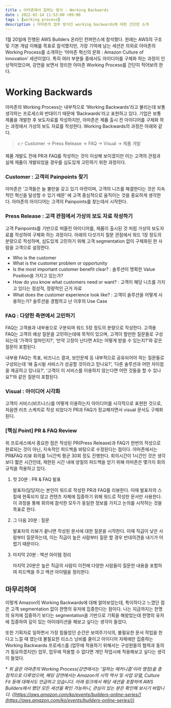 ```yaml
---
title : 아마존에서 일하는 방식 - Working Backwards
date : 2022-02-14 11:53:00 +09:00
tags : [working process]
description : 아마존의 업무 방식인 working backwards에 대한 간단한 소개
---
```

1월 20일에 진행된 AWS Builders 온라인 컨퍼런스에 참석했다. 원래는 AWS의 구조 및 기본 개념 이해를 목표로 참석했지만, 가장 기억에 남는 세션은 의외로 아마존의 Working Process를 소개하는 ‘아마존 혁신의 문화 : Amazon Culture of Innovation’ 세션이었다. 특히 여러 부분들 중에서도 아이디어를 구체화 하는 과정이 인상적이었으며, 강연을 보면서 정리한 아마존 Working Process를 간단히 적어보려 한다. 

# **Working Backwards**

아마존의 Working Process는 내부적으로 ‘Working Backwards’라고 불리는데 보통 생각하는 프로세스와 반대이기 때문에 ‘Backwards’라고 표현하고 있다. 기업은 보통 제품을 개발한 후 보도자료를 작성하지만, 아마존은 제품 출시 전 아이디어를 구체화 하는 과정에서 가상의 보도 자료를 작성한다.  Working Backwards의 과정은 아래와 같다. 

> 👉  Customer → Press Release → FAQ → Visual → 제품 개발

제품 개발도 전에 PR과 FAQ를 작성하는 것이 이상해 보이겠지만 이는 고객의 관점과 실제 제품이 개발되었을 경우를 심도있게 고민하기 위한 과정이다. 

### Customer : 고객의 Painpoints 찾기

아마존은 ‘고객들은 늘 불만을 갖고 있기 마련이며, 고객의 니즈를 해결한다는 것은 지속적인 혁신을 달성할 수 있기 때문’ 에 고객 중심적으로 움직이는 것을 중요하게 생각한다. 아마존의 아이디어는 고객의 Painpoints를 찾는데서 시작한다.

### Press Release : 고객 관점에서 가상의 보도 자료 작성하기

고객 Painpoints를 기반으로 떠올린 아이디어를, 제품이 출시된 것 처럼 가상의 보도자료를 작성하여 구체화 하는 과정이다. 아래의 다섯가지 질문 관점에서 워드 1장 정도의 분량으로 작성하며, 심도있게 고민하기 위해 고객 segmentation 없이 구체화된 한 사람을 고객으로 설정한다. 

- Who is the customer
- What is the customer problem or opportunity
- Is the most important customer benefit clear? 
: 솔루션이 명확한 Value Position을 가지고 있는가?
- How do you know what customers need or want? 
: 고객이 해당 니즈를 가지고 있다는 정성적, 정량적인 근거 자료
- What does the customer experience look like? 
: 고객이 솔루션을 어떻게 사용하는가? 솔루션을 경험하고 난 이후의 Use Case

### FAQ : 다양한 측면에서 고민하기

FAQ는 고객용과 내부용으로 구분되며 워드 5장 정도의 분량으로 작성한다. 고객용 FAQ는 고객의 예상 질문을 고민하는데에 목적이 있으며, 고객이 할만한 질문들로 구성되는데 ‘가격이 얼마인지?’, ‘만약 고장이 난다면 AS는 어떻게 받을 수 있는지?’와 같은 질문이 포함된다. 

내부용 FAQ는 목표, 비즈니스 결과, 보안문제 등 내부적으로 공유되어야 하는 질문들로 구성되는데 ‘왜 출시될 서비스가 성공할 것이라고 믿나요?’, ‘다른 솔루션과 어떤 차이점을 제공하고 있나요?’, ‘고객이 이 서비스를 이용하지 않는다면 어떤 것들을 할 수 있나요?’와 같은 질문이 포함된다.

### Visual : 아이디어 시각화

고객이 서비스(비즈니스)를 어떻게 이용하는지 아이디어를 시각적으로 표현한 것으로, 처음엔 러프 스케치로 작성 되었다가 PR과 FAQ가 정교해지면서 visual 문서도 구체화 된다.  

### [핵심 Point] PR & FAQ Review

위 프로세스에서 중요한 점은 작성된 PR(Press Release)과 FAQ가 한번의 작성으로 완료되는 것이 아닌, 지속적인 피드백을 바탕으로 수정된다는 점이다. 아마존에서는 PR&FAQ 리뷰 회의를 1시간씩 평균 30회 정도 진행한다. 회의시간이 1시간인 것은 생각보다 짧은 시간인데, 제한된 시간 내에 양질의 피드백을 얻기 위해 아마존은 몇가지 회의 규칙을 적용하고 있다.

1. 첫 20분 : PR & FAQ 발표
    
    발표자(담당자)는 본인이 워드로 작성한 PR과 FAQ를 리뷰한다. 이때 발표자의 스킬에 현혹되지 않고 컨텐츠 자체에 집중하기 위해 워드로 작성한 문서만 사용한다. 이 과정을 통해 회의에 참석한 모두가 동일한 정보를 가지고 논의를 시작하는 것을 목표로 한다. 
    
2. 그 다음 20분 : 질문
    
    발표자의 리뷰가 끝나면 작성된 문서에 대한 질문을 시작한다. 이때 직급이 낮은 사람부터 질문하는데, 이는 직급이 높은 사람부터 질문 할 경우 반대의견을 내기가 어렵기 때문이다.
    
3. 마지막 20분 : 액션 아이템 정리
    
    마지막 20분은 높은 직급의 사람이 이전에 다양한 사람들이 질문한 내용을 포함하여 피드백을 주고 액션 아이템을 정리한다.
    

## 마무리하며

이렇게 Amazon의 Working Backwards에 대해 알아보았는데, 특이하다고 느꼈던 점은 고객 segmentation 없이 한명의 유저에 집중한다는 점이다. 나는 지금까지는 한명의 유저에 집중하기 보다는 segmentation을 기반으로 기획을 해왔었는데 한명의 유저에 집중하여 깊이 있는 아이데이션을 해보고 싶다는 생각이 들었다.

또한 기획자로 일하면서 가장 힘들었던 순간은 보여주기식의, 불필요한 문서 작업을 한다고 느낄 때 였는데 불필요한 리소스 낭비를 줄이고 아이디어 자체에만 집중하는  Working Backwards 프로세스를 (업무에 적용하기 위해서는 구성원들의 협력과 동의가 필요하겠지만) 업무,  업무에 적용할 수 없다면 개인 작업시에 적용해보고 싶다는 생각이 들었다.

\* _위 글은 아마존의 Working Process(강연에서는 ‘일하는 메커니즘’이라 명칭)을 중점적으로 다루었으며, 해당 강연에서는 Amazon의 시작 역사 및 사업 모델, Culture Fit 등에 대해서도  언급하고 있습니다. 아래 링크에서 해당 세션을 포함하여 AWS Builders에서 했던 모든 세션을 확인 가능하니, 관심이 있는 분은 확인해 보시기 바랍니다. ([https://aws.amazon.com/ko/events/builders-online-series/](https://aws.amazon.com/ko/events/builders-online-series/))_